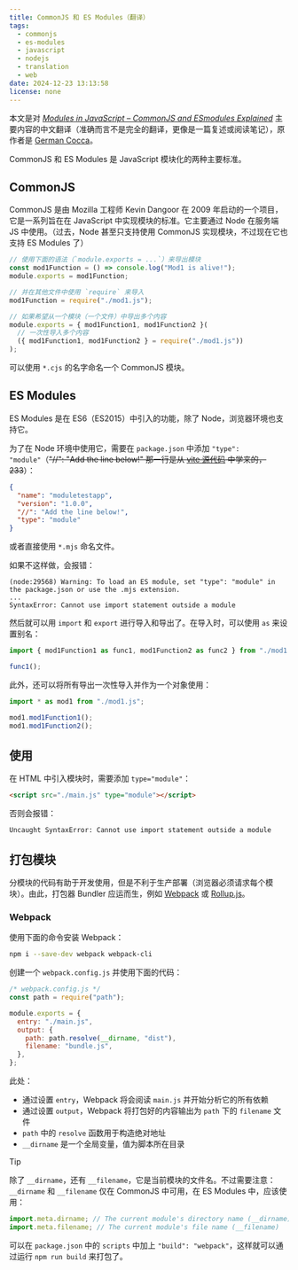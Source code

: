```yaml
---
title: CommonJS 和 ES Modules（翻译）
tags:
  - commonjs
  - es-modules
  - javascript
  - nodejs
  - translation
  - web
date: 2024-12-23 13:13:58
license: none
---
```


本文是对 _[Modules in JavaScript – CommonJS and ESmodules Explained](https://www.freecodecamp.org/news/modules-in-javascript/)_ 主要内容的中文翻译（准确而言不是完全的翻译，更像是一篇复述或阅读笔记），原作者是 [German Cocca](https://www.freecodecamp.org/news/author/GerCocca/)。

<!--more-->

CommonJS 和 ES Modules 是 JavaScript 模块化的两种主要标准。

## CommonJS

CommonJS 是由 Mozilla 工程师 Kevin Dangoor 在 2009 年启动的一个项目，它是一系列旨在在 JavaScript 中实现模块的标准。它主要通过 Node 在服务端 JS 中使用。（过去，Node 甚至只支持使用 CommonJS 实现模块，不过现在它也支持 ES Modules 了）

```js
// 使用下面的语法（`module.exports = ...`）来导出模块
const mod1Function = () => console.log("Mod1 is alive!");
module.exports = mod1Function;

// 并在其他文件中使用 `require` 来导入
mod1Function = require("./mod1.js");

// 如果希望从一个模块（一个文件）中导出多个内容
module.exports = { mod1Function1, mod1Function2 }(
  // 一次性导入多个内容
  ({ mod1Function1, mod1Function2 } = require("./mod1.js"))
);
```

可以使用 `*.cjs` 的名字命名一个 CommonJS 模块。

## ES Modules

ES Modules 是在 ES6（ES2015）中引入的功能，除了 Node，浏览器环境也支持它。

为了在 Node 环境中使用它，需要在 `package.json` 中添加 `"type": "module"`（~~"//": "Add the line below!" 那一行是从 [vite 源代码](https://github.com/vitejs/vite/blob/49a6be533085a057457c4e403b46be801e707b26/packages/vite/package.json#L86) 中学来的，233~~）：

```json
{
  "name": "moduletestapp",
  "version": "1.0.0",
  "//": "Add the line below!",
  "type": "module"
}
```

或者直接使用 `*.mjs` 命名文件。

如果不这样做，会报错：

```text
(node:29568) Warning: To load an ES module, set "type": "module" in the package.json or use the .mjs extension.
...
SyntaxError: Cannot use import statement outside a module
```

然后就可以用 `import` 和 `export` 进行导入和导出了。在导入时，可以使用 `as` 来设置别名：

```js
import { mod1Function1 as func1, mod1Function2 as func2 } from "./mod1.js";

func1();
```

此外，还可以将所有导出一次性导入并作为一个对象使用：

```js
import * as mod1 from "./mod1.js";

mod1.mod1Function1();
mod1.mod1Function2();
```

## 使用

在 HTML 中引入模块时，需要添加 `type="module"`：

```html
<script src="./main.js" type="module"></script>
```

否则会报错：

```text
Uncaught SyntaxError: Cannot use import statement outside a module
```

## 打包模块

分模块的代码有助于开发使用，但是不利于生产部署（浏览器必须请求每个模块）。由此，打包器 Bundler 应运而生，例如 [Webpack](https://webpack.js.org/) 或 [Rollup.js](https://rollupjs.org/)。

### Webpack

使用下面的命令安装 Webpack：

```bash
npm i --save-dev webpack webpack-cli
```

创建一个 `webpack.config.js` 并使用下面的代码：

```js
/* webpack.config.js */
const path = require("path");

module.exports = {
  entry: "./main.js",
  output: {
    path: path.resolve(__dirname, "dist"),
    filename: "bundle.js",
  },
};
```

此处：

- 通过设置 `entry`，Webpack 将会阅读 `main.js` 并开始分析它的所有依赖
- 通过设置 `output`，Webpack 将打包好的内容输出为 `path` 下的 `filename` 文件
- `path` 中的 `resolve` 函数用于构造绝对地址
- `__dirname` 是一个全局变量，值为脚本所在目录

> [!Tip]
> 除了 `__dirname`，还有 `__filename`，它是当前模块的文件名。不过需要注意：`__dirname` 和 `__filename` 仅在 CommonJS 中可用，在 ES Modules 中，应该使用：
>
> ```js
> import.meta.dirname; // The current module's directory name (__dirname)
> import.meta.filename; // The current module's file name (__filename)
> ```

可以在 `package.json` 中的 `scripts` 中加上 `"build": "webpack"`，这样就可以通过运行 `npm run build` 来打包了。
